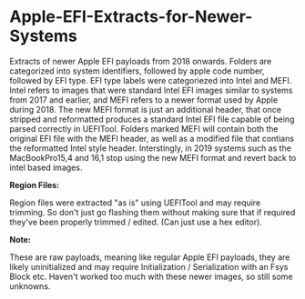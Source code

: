# Apple-EFI-Extracts-for-Newer-Systems
Extracts of newer Apple EFI payloads from 2018 onwards. Folders are categorized into system identifiers, followed by apple code number, followed by EFI type. EFI type labels were categoriezed into Intel and MEFI. Intel refers to images that were standard Intel EFI images similar to systems from 2017 and earlier, and MEFI refers to a newer format used by Apple during 2018. The new MEFI format is just an additional header, that once stripped and reformatted produces a standard Intel EFI file capable of being parsed correctly in UEFITool. Folders marked MEFI will contain both the original EFI file with the MEFI header, as well as a modified file that contians the reformatted Intel style header. Interstingly, in 2019 systems such as the MacBookPro15,4 and 16,1 stop using the new MEFI format and revert back to intel based images.

__Region Files:__

Region files were extracted "as is" using UEFITool and may require trimming. So don't just go flashing them without making sure that if required they've been properly trimmed / edited. (Can just use a hex editor).

__Note:__

These are raw payloads, meaning like regular Apple EFI payloads, they are likely uninitialized and may require Initialization / Serialization with an Fsys Block etc. Haven't worked too much with these newer images, so still some unknowns.
